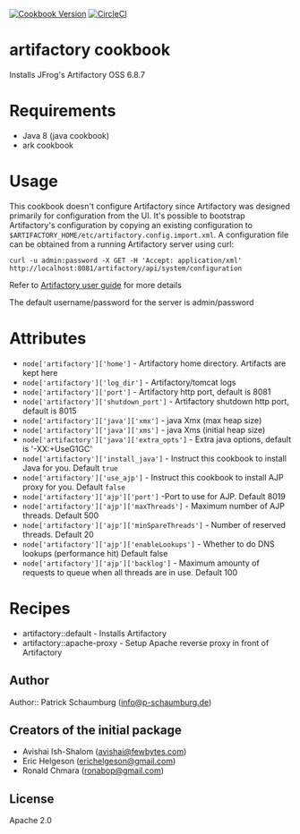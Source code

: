 [![Cookbook Version](https://img.shields.io/cookbook/v/artifactory.svg)](https://supermarket.chef.io/cookbooks/artifactory)
[![CircleCI](https://circleci.com/gh/pschaumburg/artifactory.svg?style=svg)](https://circleci.com/gh/pschaumburg/artifactory)
# artifactory cookbook
Installs JFrog's Artifactory OSS 6.8.7

# Requirements
* Java 8 (java cookbook)
* ark cookbook

# Usage
This cookbook doesn't configure Artifactory since Artifactory was designed primarily for configuration from the UI. It's possible to bootstrap Artifactory's configuration by copying an existing configuration to `$ARTIFACTORY_HOME/etc/artifactory.config.import.xml`. A configuration file can be obtained from a running Artifactory server using curl:

	curl -u admin:password -X GET -H 'Accept: application/xml' http://localhost:8081/artifactory/api/system/configuration

Refer to [Artifactory user guide](http://wiki.jfrog.org/confluence/display/RTF/Global+Configuration+Descriptor) for more details

The default username/password for the server is admin/password

# Attributes
* `node['artifactory']['home']` - Artifactory home directory. Artifacts are kept here
* `node['artifactory']['log_dir']` - Artifactory/tomcat logs
* `node['artifactory']['port']` - Artifactory http port, default is 8081
* `node['artifactory']['shutdown_port']` - Artifactory shutdown http port, default is 8015
* `node['artifactory']['java']['xmx']` - java Xmx (max heap size)
* `node['artifactory']['java']['xms']` - java Xms (initial heap size)
* `node['artifactory']['java']['extra_opts']` - Extra java options, default is '-XX:+UseG1GC'
* `node['artifactory']['install_java']` - Instruct this cookbook to install Java for you. Default `true`
* `node['artifactory']['use_ajp']` - Instruct this cookbook to install AJP proxy for you. Default `false`
* `node['artifactory']['ajp']['port']` -Port to use for AJP. Default 8019
* `node['artifactory']['ajp']['maxThreads']` - Maximum number of AJP threads. Default 500
* `node['artifactory']['ajp']['minSpareThreads']` - Number of reserved threads. Default 20
* `node['artifactory']['ajp']['enableLookups']` - Whether to do DNS lookups (performance hit) Default false
* `node['artifactory']['ajp']['backlog']` - Maximum amounty of requests to queue when all threads are in use. Default 100


# Recipes
* artifactory::default - Installs Artifactory
* artifactory::apache-proxy - Setup Apache reverse proxy in front of Artifactory


## Author

Author:: Patrick Schaumburg (<info@p-schaumburg.de>)


## Creators of the initial package

* Avishai Ish-Shalom (<avishai@fewbytes.com>)
* Eric Helgeson (<erichelgeson@gmail.com>)
* Ronald Chmara (<ronabop@gmail.com>)

## License

Apache 2.0
